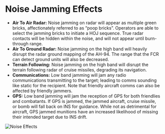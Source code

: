 # Noise Jamming Effects

- **Air To Air Radar:** Noise jamming on radar will appear as multiple green bricks, affectionately referred to as “poop bricks”. Operators are able to select the jamming bricks to initiate a HOJ sequence. True radar contacts will be hidden within the noise, and will not appear until burn-through range.
- **Air To Ground Radar:** Noise jamming on the high band will heavily disrupt the radar ground mapping of the AH-94. The range that the FCR can detect ground units will also be decreased.
- **Terrain Following:** Noise jamming on the high band will disrupt the terrain following radar of cruise missiles, degrading its navigation.
- **Communications:** Low band jamming will jam any radio communications transmitting to the target; leading to comms sounding like static for the recipient. Note that friendly aircraft comms can also be affected by friendly jammers.
- **GPS:** Low band jamming will jam the reception of GPS for both friendlies and combatants. If GPS is jammed, the jammed aircraft, cruise missile, or bomb will fall back on INS for guidance. While not as detrimental for aircraft, GPS jammed munitions have an increased likelihood of missing their intended target due to INS drift.

![Noise Effects](/images/noise.png)

